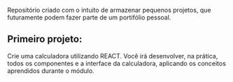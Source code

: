 Repositório criado com o intuito de armazenar pequenos projetos, que futuramente podem fazer parte de um portifólio pessoal. 

## Primeiro projeto:

Crie uma calculadora utilizando REACT. Você irá desenvolver, na prática, todos os componentes e a interface da calculadora, aplicando os conceitos aprendidos durante o módulo.